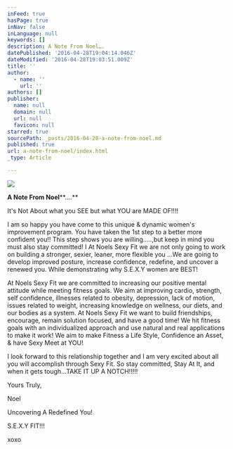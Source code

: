 ```yaml
---
inFeed: true
hasPage: true
inNav: false
inLanguage: null
keywords: []
description: A Note From Noel….
datePublished: '2016-04-28T19:04:14.046Z'
dateModified: '2016-04-28T19:03:51.009Z'
title: ''
author:
  - name: ''
    url: ''
authors: []
publisher:
  name: null
  domain: null
  url: null
  favicon: null
starred: true
sourcePath: _posts/2016-04-28-a-note-from-noel.md
published: true
url: a-note-from-noel/index.html
_type: Article

---
```

![](https://the-grid-user-content.s3-us-west-2.amazonaws.com/a939f953-9eac-4b84-9e40-48cc372dbb50.jpg)

**A Note From Noel****....**

It's Not About what you SEE but what YOU are MADE OF!!!!

I am so happy you have come to this unique & dynamic women's improvement program. You have taken the 1st step to a better more confident you!! This step shows you are willing.....,but keep in mind you must also stay committed! I At Noels Sexy Fit we are not only going to work on building a stronger, sexier, leaner, more flexible you ...We are going to develop improved posture, increase confidence, redefine, and uncover a renewed you. While demonstrating why S.E.X.Y women are BEST!

At Noels Sexy Fit we are committed to increasing our positive mental attitude while meeting fitness goals. We aim at improving cardio, strength, self confidence, illnesses related to obesity, depression, lack of motion, issues related to weight, increasing knowledge on wellness, our diets, and our bodies as a system. At Noels Sexy Fit we want to build friendships, encourage, remain solution focused, and have a good time! We hit fitness goals with an individualized approach and use natural and real applications to make it work! We aim to make Fitness a Life Style, Confidence an Asset, & have Sexy Meet at YOU!

I look forward to this relationship together and I am very excited about all you will accomplish through Sexy Fit. So stay committed, Stay At It, and when it gets tough...TAKE IT UP A NOTCH!!!!!

Yours Truly, 

Noel 

Uncovering A Redefined You!

S.E.X.Y FIT!!! 

xoxo